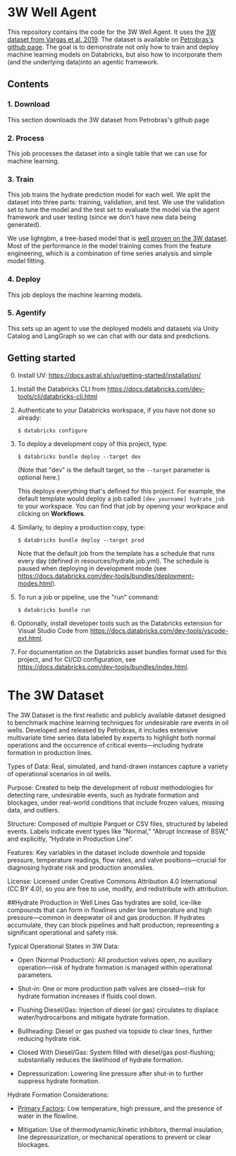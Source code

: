 # 3W Well Agent

This repository contains the code for the 3W Well Agent. It uses the [3W dataset from Vargas et al. 2019](https://www.sciencedirect.com/science/article/pii/S0920410519306357). The dataset is available on [Petrobras's github page](https://github.com/petrobras/3W). The goal is to demonstrate not only how to train and deploy machine learning models on Databricks, but also how to incorporate them (and the underlying data)into an agentic framework. 

## Contents

### 1. Download
This section downloads the 3W dataset from Petrobras's github page

### 2. Process
This job processes the dataset into a single table that we can use for machine learning.

### 3. Train
This job trains the hydrate prediction model for each well. We split the dataset into three parts: training, validation, and test. We use the validation set to tune the model and the test set to evaluate the model via the agent framework and user testing (since we don't have new data being generated).

We use lightgbm, a tree-based model that is [well proven on the 3W dataset](https://jaschke.folk.ntnu.no/preprints/2021/TuranClassification_PC/009.pdf). Most of the performance in the model training comes from the feature engineering, which is a combination of time series analysis and simple model fitting. 

### 4. Deploy
This job deploys the machine learning models.

### 5. Agentify
This sets up an agent to use the deployed models and datasets via Unity Catalog and LangGraph so we can chat with our data and predictions.

## Getting started

0. Install UV: https://docs.astral.sh/uv/getting-started/installation/

1. Install the Databricks CLI from https://docs.databricks.com/dev-tools/cli/databricks-cli.html

2. Authenticate to your Databricks workspace, if you have not done so already:
    ```
    $ databricks configure
    ```

3. To deploy a development copy of this project, type:
    ```
    $ databricks bundle deploy --target dev
    ```
    (Note that "dev" is the default target, so the `--target` parameter
    is optional here.)

    This deploys everything that's defined for this project.
    For example, the default template would deploy a job called
    `[dev yourname] hydrate_job` to your workspace.
    You can find that job by opening your workpace and clicking on **Workflows**.

4. Similarly, to deploy a production copy, type:
   ```
   $ databricks bundle deploy --target prod
   ```

   Note that the default job from the template has a schedule that runs every day
   (defined in resources/hydrate.job.yml). The schedule
   is paused when deploying in development mode (see
   https://docs.databricks.com/dev-tools/bundles/deployment-modes.html).

5. To run a job or pipeline, use the "run" command:
   ```
   $ databricks bundle run
   ```
6. Optionally, install developer tools such as the Databricks extension for Visual Studio Code from
   https://docs.databricks.com/dev-tools/vscode-ext.html.

7. For documentation on the Databricks asset bundles format used
   for this project, and for CI/CD configuration, see
   https://docs.databricks.com/dev-tools/bundles/index.html.

# The 3W Dataset

The 3W Dataset is the first realistic and publicly available dataset designed to benchmark machine learning techniques for undesirable rare events in oil wells. Developed and released by Petrobras, it includes extensive multivariate time series data labeled by experts to highlight both normal operations and the occurrence of critical events—including hydrate formation in production lines.

Types of Data: Real, simulated, and hand-drawn instances capture a variety of operational scenarios in oil wells.

Purpose: Created to help the development of robust methodologies for detecting rare, undesirable events, such as hydrate formation and blockages, under real-world conditions that include frozen values, missing data, and outliers.

Structure: Composed of multiple Parquet or CSV files, structured by labeled events. Labels indicate event types like “Normal,” “Abrupt Increase of BSW,” and explicitly, “Hydrate in Production Line”.

Features: Key variables in the dataset include downhole and topside pressure, temperature readings, flow rates, and valve positions—crucial for diagnosing hydrate risk and production anomalies.

License: Licensed under Creative Commons Attribution 4.0 International (CC BY 4.0), so you are free to use, modify, and redistribute with attribution.

##Hydrate Production in Well Lines
Gas hydrates are solid, ice-like compounds that can form in flowlines under low temperature and high pressure—common in deepwater oil and gas production. If hydrates accumulate, they can block pipelines and halt production, representing a significant operational and safety risk.

Typical Operational States in 3W Data:
- Open (Normal Production): All production valves open, no auxiliary operation—risk of hydrate formation is managed within operational parameters.

- Shut-in: One or more production path valves are closed—risk for hydrate formation increases if fluids cool down.

- Flushing Diesel/Gas: Injection of diesel (or gas) circulates to displace water/hydrocarbons and mitigate hydrate formation.

- Bullheading: Diesel or gas pushed via topside to clear lines, further reducing hydrate risk.

- Closed With Diesel/Gas: System filled with diesel/gas post-flushing; substantially reduces the likelihood of hydrate formation.

- Depressurization: Lowering line pressure after shut-in to further suppress hydrate formation.

Hydrate Formation Considerations:
- [Primary Factors](https://pubs.acs.org/doi/10.1021/acsomega.2c02278): Low temperature, high pressure, and the presence of water in the flowline.

- Mitigation: Use of thermodynamic/kinetic inhibitors, thermal insulation, line depressurization, or mechanical operations to prevent or clear blockages.